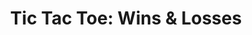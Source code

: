---
title: 'Tic Tac Toe: Wins & Losses'
excerpt: Get the wins and losses of a specific Discord user.
api:
  file: scyted-tv-api.json
  operationId: get_new-endpoint-1
deprecated: true
hidden: false
link:
  new_tab: false
metadata:
  robots: index
---